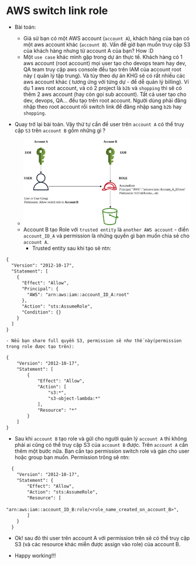 # AWS switch link role

- Bài toán:

  - Giả sử bạn có một AWS account (`account A`), khách hàng của bạn có một aws account khác (`account B`). Vấn đề giờ bạn muốn truy cập S3 của khách hàng nhưng từ account A của bạn? How :D
  - Một `use case` khác mình gặp trong dự án thực tế. Khách hàng có 1 aws account (root account) mọi user tạo cho devops team hay dev, QA team truy cập aws console đều tạo trên IAM của account root này ( quản lý tập trung). Và tùy theo dự án KHG sẽ có rất nhiều các aws account khác ( tương ứng với từng dự - để dễ quản lý billing). Ví dụ 1 aws root account, và có 2 project là `b2b` và `shopping` thì sẽ có thêm 2 aws account (hay còn gọi sub account). Tất cả user tạo cho dev, devops, QA... đều tạo trên root account. Người dùng phải đăng nhập theo root account rồi switch link để đăng nhập sang `b2b` hay `shopping`.

- Quay trở lại bài toán. Vậy thứ tự cần đề user trên `account A` có thể truy cập `S3` trên `account B` gồm những gì ?
  - ![aws-switch-link-role](../../images/2021/20211201-003900-aws-switch-link-role.png)
  - Account B tạo Role với `trusted entity` là `another AWS account` - điền `account_ID_A` và permission là những quyền gì bạn muốn chia sẻ cho `account A`.
    - Trusted entity sau khi tạo sẽ ntn:

```linenums="1"
{
  "Version": "2012-10-17",
  "Statement": [
    {
      "Effect": "Allow",
      "Principal": {
        "AWS": "arn:aws:iam::account_ID_A:root"
      },
      "Action": "sts:AssumeRole",
      "Condition": {}
    }
  ]
}
```

    - Nếu bạn share full quyền S3, permission sẽ như thế này(permission trong role được tạo trên):

```linenums="1"
{
    "Version": "2012-10-17",
    "Statement": [
        {
            "Effect": "Allow",
            "Action": [
                "s3:*",
                "s3-object-lambda:*"
            ],
            "Resource": "*"
        }
    ]
}
```

- Sau khi `account B` tạo role và gửi cho người quản lý `account A` thì không phải ai cũng có thể truy cập S3 của `account B` được. Trên `account A` cần thêm một bước nữa. Bạn cần tạo permission switch role và gán cho user hoặc group bạn muốn. Permission trông sẽ ntn:

```linenums="1"
  {
    "Version": "2012-10-17",
    "Statement": {
        "Effect": "Allow",
        "Action": "sts:AssumeRole",
        "Resource": [
            "arn:aws:iam::account_ID_B:role/<role_name_created_on_account_B>",
        ]
    }
  }
```

- Ok! sau đó thì user trên account A với permission trên sẽ có thể truy cập S3 (và các resource khác miễn được assign vào role) của account B.

- Happy working!!!
